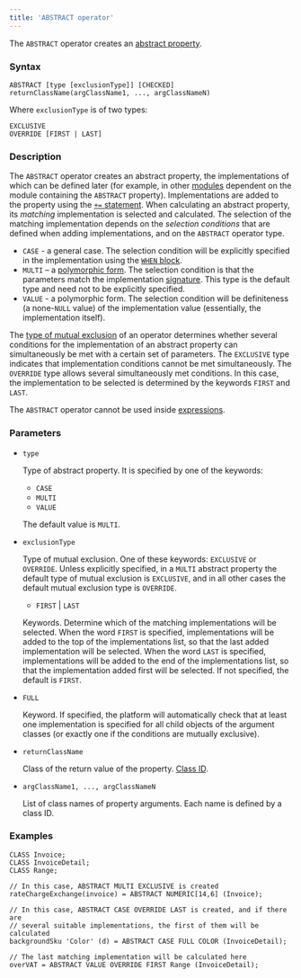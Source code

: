 ```yaml
---
title: 'ABSTRACT operator'
---
```


The `ABSTRACT` operator creates an [abstract property](Property_extension.md).

### Syntax

```
ABSTRACT [type [exclusionType]] [CHECKED] returnClassName(argClassName1, ..., argClassNameN)
```

Where `exclusionType` is of two types:

```
EXCLUSIVE
OVERRIDE [FIRST | LAST]
```

### Description

The `ABSTRACT` operator creates an abstract property, the implementations of which can be defined later (for example, in other [modules](Modules.md) dependent on the module containing the `ABSTRACT` property). Implementations are added to the property using the [`+=` statement](+=_statement.md). When calculating an abstract property, its *matching* implementation is selected and calculated. The selection of the matching implementation depends on the *selection conditions* that are defined when adding implementations, and on the `ABSTRACT` operator type.

-   `CASE` - a general case. The selection condition will be explicitly specified in the implementation using the [`WHEN` block](+=_statement.md).
-   `MULTI` – a [polymorphic form](Property_extension.md#poly). The selection condition is that the parameters match the implementation [signature](CLASS_operator.md). This type is the default type and need not to be explicitly specified.
-   `VALUE` - a polymorphic form. The selection condition will be definiteness (a none-`NULL` value) of the implementation value (essentially, the implementation itself).

The [type of mutual exclusion](Property_extension.md#exclusive) of an operator determines whether several conditions for the implementation of an abstract property can simultaneously be met with a certain set of parameters. The `EXCLUSIVE` type indicates that implementation conditions cannot be met simultaneously. The `OVERRIDE` type allows several simultaneously met conditions. In this case, the implementation to be selected is determined by the keywords `FIRST` and `LAST`.

The `ABSTRACT` operator cannot be used inside [expressions](Expression.md).

### Parameters

- `type`

    Type of abstract property. It is specified by one of the keywords:
    
    - `CASE`
    - `MULTI`
    - `VALUE`
    
  The default value is `MULTI`.

- `exclusionType`

    Type of mutual exclusion. One of these keywords: `EXCLUSIVE` or `OVERRIDE`. Unless explicitly specified, in a `MULTI` abstract property the default type of mutual exclusion is `EXCLUSIVE`, and in all other cases the default mutual exclusion type is `OVERRIDE`.
    
    - `FIRST` | `LAST`

    Keywords. Determine which of the matching implementations will be selected. When the word `FIRST` is specified, implementations will be added to the top of the implementations list, so that the last added implementation will be selected. When the word `LAST` is specified, implementations will be added to the end of the implementations list, so that the implementation added first will be selected. If not specified, the default is `FIRST`. 

- `FULL`

    Keyword. If specified, the platform will automatically check that at least one implementation is specified for all child objects of the argument classes (or exactly one if the conditions are mutually exclusive).

- `returnClassName`

    Class of the return value of the property. [Class ID](IDs.md#classid).

- `argClassName1, ..., argClassNameN`

    List of class names of property arguments. Each name is defined by a class ID.

### Examples


```lsf
CLASS Invoice;
CLASS InvoiceDetail;
CLASS Range;

// In this case, ABSTRACT MULTI EXCLUSIVE is created
rateChargeExchange(invoice) = ABSTRACT NUMERIC[14,6] (Invoice);
             
// In this case, ABSTRACT CASE OVERRIDE LAST is created, and if there are
// several suitable implementations, the first of them will be calculated
backgroundSku 'Color' (d) = ABSTRACT CASE FULL COLOR (InvoiceDetail);
 
// The last matching implementation will be calculated here
overVAT = ABSTRACT VALUE OVERRIDE FIRST Range (InvoiceDetail);          
```

